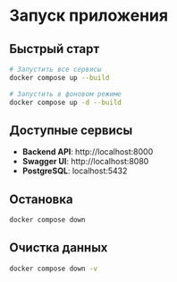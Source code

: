 # Запуск приложения

## Быстрый старт

```bash
# Запустить все сервисы
docker compose up --build

# Запустить в фоновом режиме
docker compose up -d --build
```

## Доступные сервисы

- **Backend API**: http://localhost:8000
- **Swagger UI**: http://localhost:8080
- **PostgreSQL**: localhost:5432

## Остановка

```bash
docker compose down
```

## Очистка данных

```bash
docker compose down -v
```

